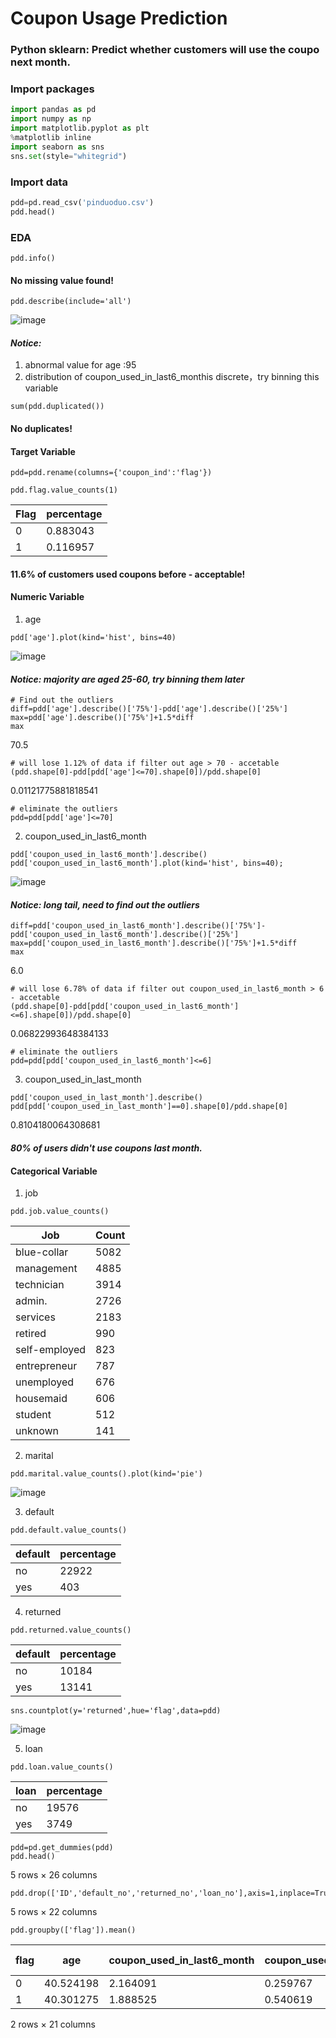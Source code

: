 # Coupon Usage Prediction
### Python sklearn: Predict whether customers will use the coupo next month.

### Import packages
```Python
import pandas as pd
import numpy as np
import matplotlib.pyplot as plt
%matplotlib inline
import seaborn as sns
sns.set(style="whitegrid")
```

### Import data
```Python
pdd=pd.read_csv('pinduoduo.csv')
pdd.head()
```

### EDA
```
pdd.info()
```
#### No missing value found!
```
pdd.describe(include='all')
```
![image](https://github.com/cassiezy/Coupon-Usage-Prediction/blob/master/pic/description.png)

#### *Notice:* 
1. abnormal value for age :95
2. distribution of coupon_used_in_last6_monthis discrete，try binning this variable
```
sum(pdd.duplicated())
```
#### No duplicates!

#### Target Variable
```
pdd=pdd.rename(columns={'coupon_ind':'flag'})
```
```
pdd.flag.value_counts(1)
```
|Flag |percentage|
|-----|--------|
|0    |0.883043|
|1    |0.116957|
#### 11.6% of customers used coupons before - acceptable!

#### Numeric Variable
1. age
```
pdd['age'].plot(kind='hist', bins=40)
```
![image](https://github.com/cassiezy/Coupon-Usage-Prediction/blob/master/pic/1.png)

#### *Notice: majority are aged 25-60, try binning them later* 

```
# Find out the outliers
diff=pdd['age'].describe()['75%']-pdd['age'].describe()['25%']
max=pdd['age'].describe()['75%']+1.5*diff
max
```
70.5

```
# will lose 1.12% of data if filter out age > 70 - accetable
(pdd.shape[0]-pdd[pdd['age']<=70].shape[0])/pdd.shape[0]
```
0.01121775881818541
```
# eliminate the outliers
pdd=pdd[pdd['age']<=70]
```

2. coupon_used_in_last6_month
```
pdd['coupon_used_in_last6_month'].describe()
pdd['coupon_used_in_last6_month'].plot(kind='hist', bins=40);
```
![image](https://github.com/cassiezy/Coupon-Usage-Prediction/blob/master/pic/2.png)

#### *Notice: long tail, need to find out the outliers* 
```
diff=pdd['coupon_used_in_last6_month'].describe()['75%']-pdd['coupon_used_in_last6_month'].describe()['25%']
max=pdd['coupon_used_in_last6_month'].describe()['75%']+1.5*diff
max
```
6.0
```
# will lose 6.78% of data if filter out coupon_used_in_last6_month > 6 - accetable
(pdd.shape[0]-pdd[pdd['coupon_used_in_last6_month']<=6].shape[0])/pdd.shape[0]
```
0.06822993648384133
```
# eliminate the outliers
pdd=pdd[pdd['coupon_used_in_last6_month']<=6]
```


3. coupon_used_in_last_month
```
pdd['coupon_used_in_last_month'].describe()
pdd[pdd['coupon_used_in_last_month']==0].shape[0]/pdd.shape[0]
```
0.8104180064308681
#### *80% of users didn't use coupons last month.*

#### Categorical Variable
1. job
```
pdd.job.value_counts()
```
|Job    | Count|
|----| ---|
|blue-collar     | 5082|
|management      | 4885|
|technician      | 3914|
|admin.          | 2726|
|services       |  2183|
|retired         |  990|
|self-employed    | 823|
|entrepreneur     | 787|
|unemployed       | 676|
|housemaid        | 606|
|student           |512|
|unknown           |141|

2. marital
```
pdd.marital.value_counts().plot(kind='pie')
```
![image](https://github.com/cassiezy/Coupon-Usage-Prediction/blob/master/pic/3.png)

3. default
```
pdd.default.value_counts()
```
|default |percentage|
|-----|--------|
|no    |22922|
|yes    |403|

4. returned
```
pdd.returned.value_counts()
```
|default |percentage|
|-----|--------|
|no    |10184|
|yes    |13141|
```
sns.countplot(y='returned',hue='flag',data=pdd)
```
![image](https://github.com/cassiezy/Coupon-Usage-Prediction/blob/master/pic/4.png)


5. loan
```
pdd.loan.value_counts()
```
|loan |percentage|
|-----|--------|
|no    |19576|
|yes    |3749|

```
pdd=pd.get_dummies(pdd)
pdd.head()
```
5 rows × 26 columns
```
pdd.drop(['ID','default_no','returned_no','loan_no'],axis=1,inplace=True)
```
5 rows × 22 columns

```
pdd.groupby(['flag']).mean()
```
|flag	|age	|coupon_used_in_last6_month	|coupon_used_in_last_month	|job_admin.	|job_blue-collar	|job_entrepreneur	|job_housemaid	|job_management	|job_retired	|job_self-employed|	...	|job_student	|job_technician	|job_unemployed	|job_unknown	|marital_divorced	|marital_married	|marital_single	|default_yes	|returned_yes	|loan_yes|
|--|--|--|--|--|--|--|--|--|--|--|--|--|--|--|--|--|--|--|--|--|--|																		
|0	|40.524198	|2.164091	|0.259767	|0.116618	|0.228669	|0.035131	|0.027017|	0.203110	|0.039213	|0.035180|	...	|0.017979|	0.167687	|0.027308	|0.005977	|0.115500|	0.608358	|0.276142	|0.018416|	0.589067|	0.169096|
|1	|40.301275|	1.888525|	0.540619	|0.118761	|0.136976	|0.023315|	0.018215|	0.256831|	0.066667|	0.036066	|...	|0.051730|	0.168670|	0.041530|	0.006557|	0.112568|	0.517304	|0.370128	|0.008743	|0.370856	|0.097996|
2 rows × 21 columns
































